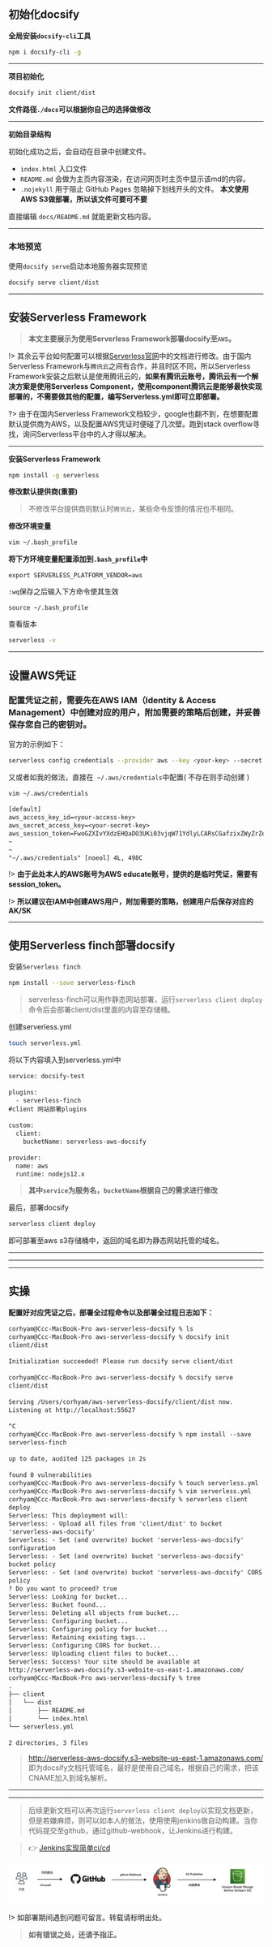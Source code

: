## 初始化docsify

**全局安装`docsify-cli`工具**

```bash
npm i docsify-cli -g
```

---



**项目初始化**

```bash
docsify init client/dist
```

**文件路径`./docs`可以根据你自己的选择做修改**

---

**初始目录结构**

初始化成功之后，会自动在目录中创建文件。

- `index.html` 入口文件
- `README.md` 会做为主页内容渲染，在访问网页时主页中显示该md的内容。
- `.nojekyll` 用于阻止 GitHub Pages 忽略掉下划线开头的文件。 **本文使用AWS S3做部署，所以该文件可要可不要**

直接编辑 `docs/README.md` 就能更新文档内容。

---



### 本地预览

使用`docsify serve`启动本地服务器实现预览

```bash
docsify serve client/dist
```

---



## 安装Serverless Framework

> **本文主要展示为使用Serverless Framework部署docsify至`AWS`。**

!> 其余云平台如何配置可以根据[Serverless官网](https://www.serverless.com/)中的文档进行修改。由于国内Serverless Framework与`腾讯云`之间有合作，并且时区不同，所以Serverless Framework安装之后默认是使用腾讯云的，**如果有腾讯云账号，腾讯云有一个解决方案是使用Serverless Component，使用component腾讯云是能够最快实现部署的，不需要做其他的配置，编写Serverless.yml即可立即部署。**

?> 由于在国内Serverless Framework文档较少，google也翻不到，在想要配置默认提供商为AWS，以及配置AWS凭证时便碰了几次壁。跑到stack overflow寻找，询问Serverless平台中的人才得以解决。

---



**安装Serverless Framework**

```bash
npm install -g serverless
```

**修改默认提供商(重要)**

> 不修改平台提供商则默认时`腾讯云`，某些命令反馈的情况也不相同。

 **修改环境变量**

```bash
vim ~/.bash_profile
```

**将下方环境变量配置添加到`.bash_profile`中**

```shell
export SERVERLESS_PLATFORM_VENDOR=aws
```

`:wq`保存之后输入下方命令使其生效

```shell
source ~/.bash_profile
```

查看版本

```bash
serverless -v
```

---



## 设置AWS凭证

### 配置凭证之前，需要先在AWS IAM（Identity & Access Management）中创建对应的用户，附加需要的策略后创建，并妥善保存您自己的密钥对。

官方的示例如下：

```bash
serverless config credentials --provider aws --key <your-key> --secret <your-secret-key>
```

又或者如我的做法，直接在` ~/.aws/credentials`中配置( 不存在则手动创建 )

```bash
vim ~/.aws/credentials
```

```
[default]
aws_access_key_id=<your-access-key>
aws_secret_access_key=<your-secret-key>
aws_session_token=FwoGZXIvYXdzEHQaDO3UKi03vjqW71YdlyLCARsCGafzixZWyZrZe/FmwC/SnHT0JlRr5UvLJGqltsP15zjT5wxNlN49TKabfhsBBp5GzseGH+G64r9+t**********
~                                                                               
~                                                                                                                                                                                                                                           
"~/.aws/credentials" [noeol] 4L, 498C
```

!> **由于此处本人的AWS账号为AWS educate账号，提供的是临时凭证，需要有session_token。**

!> **所以建议在IAM中创建AWS用户，附加需要的策略，创建用户后保存对应的AK/SK**



---

## 使用Serverless finch部署docsify

安装`Serverless finch`

```bash
npm install --save serverless-finch
```

> serverless-finch可以用作静态网站部署，运行`serverless client deploy`命令后会部署client/dist里面的内容至存储桶。

创建serverless.yml

```bash
touch serverless.yml
```

将以下内容填入到serverless.yml中

```
service: docsify-test

plugins:
  - serverless-finch
#client 网站部署plugins

custom:
  client:
    bucketName: serverless-aws-docsify

provider:
  name: aws
  runtime: nodejs12.x
```

> **其中`service`为服务名，`bucketName`根据自己的需求进行修改**

最后，部署docsify

```bash
serverless client deploy
```

即可部署至aws s3存储桶中，返回的域名即为静态网站托管的域名。

---

---

---



## 实操

**配置好对应凭证之后，部署全过程命令以及部署全过程日志如下：**

```shell
corhyam@Ccc-MacBook-Pro aws-serverless-docsify % ls
corhyam@Ccc-MacBook-Pro aws-serverless-docsify % docsify init client/dist

Initialization succeeded! Please run docsify serve client/dist

corhyam@Ccc-MacBook-Pro aws-serverless-docsify % docsify serve client/dist

Serving /Users/corhyam/aws-serverless-docsify/client/dist now.
Listening at http://localhost:55627

^C
corhyam@Ccc-MacBook-Pro aws-serverless-docsify % npm install --save serverless-finch

up to date, audited 125 packages in 2s

found 0 vulnerabilities
corhyam@Ccc-MacBook-Pro aws-serverless-docsify % touch serverless.yml
corhyam@Ccc-MacBook-Pro aws-serverless-docsify % vim serverless.yml
corhyam@Ccc-MacBook-Pro aws-serverless-docsify % serverless client deploy
Serverless: This deployment will:
Serverless: - Upload all files from 'client/dist' to bucket 'serverless-aws-docsify'
Serverless: - Set (and overwrite) bucket 'serverless-aws-docsify' configuration
Serverless: - Set (and overwrite) bucket 'serverless-aws-docsify' bucket policy
Serverless: - Set (and overwrite) bucket 'serverless-aws-docsify' CORS policy
? Do you want to proceed? true
Serverless: Looking for bucket...
Serverless: Bucket found...
Serverless: Deleting all objects from bucket...
Serverless: Configuring bucket...
Serverless: Configuring policy for bucket...
Serverless: Retaining existing tags...
Serverless: Configuring CORS for bucket...
Serverless: Uploading client files to bucket...
Serverless: Success! Your site should be available at http://serverless-aws-docsify.s3-website-us-east-1.amazonaws.com/
corhyam@Ccc-MacBook-Pro aws-serverless-docsify % tree
.
├── client
│   └── dist
│       ├── README.md
│       └── index.html
└── serverless.yml

2 directories, 3 files

```

>http://serverless-aws-docsify.s3-website-us-east-1.amazonaws.com/ 即为docsify文档托管域名，最好是使用自己域名，根据自己的需求，把该CNAME加入到域名解析。

---

---



> 后续更新文档可以再次运行`serverless client deploy`以实现文档更新，但是若嫌麻烦，则可以如本人的做法，使用使用jenkins做自动构建。当你代码提交至github，通过github-webhook，让Jenkins进行构建。

> :point_right:  ​[Jenkins实现简单ci/cd](jenkins-cicd.md)

![cicd architecture](_images/cicd-architeture.png)

!> 如部署期间遇到问题可留言。转载请标明出处。

> **如有错误之处，还请予指正。**

